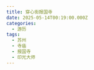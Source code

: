 ```yaml
---
title: 穿心街报国寺
date: 2025-05-14T00:19:00.000Z
categories:
  - 游历
tags:
  - 苏州
  - 寺庙
  - 报国寺
  - 印光大师
---
```


